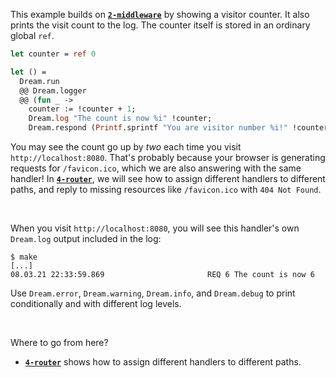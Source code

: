 This example builds on [**`2-middleware`**](../2-middleware) by showing a
visitor counter. It also prints the visit count to the log. The counter itself
is stored in an ordinary global `ref`.

<!-- TODO Link to database example. -->

```ocaml
let counter = ref 0

let () =
  Dream.run
  @@ Dream.logger
  @@ (fun _ ->
    counter := !counter + 1;
    Dream.log "The count is now %i" !counter;
    Dream.respond (Printf.sprintf "You are visitor number %i!" !counter))
```

You may see the count go up by *two* each time you visit
`http://localhost:8080`. That's probably because your browser is generating
requests for `/favicon.ico`, which we are also answering with the same handler!
In [**`4-router`**](../4-router), we will see how to assign different handlers
to different paths, and reply to missing resources like `/favicon.ico` with
`404 Not Found`.

<br>

When you visit `http://localhost:8080`, you will see this handler's own
`Dream.log` output included in the log:

```
$ make
[...]
08.03.21 22:33:59.869                       REQ 6 The count is now 6
```

Use `Dream.error`, `Dream.warning`, `Dream.info`, and `Dream.debug` to print
conditionally and with different log levels.

<!-- TODO API links -->
<!-- TODO Link to creating your own log source? Seems superfluous. -->

<br>

Where to go from here?

- [**`4-router`**](../4-router) shows how to assign different handlers to
  different paths.

<!-- TODO Go to SQL example. -->
